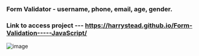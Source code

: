 ### Form Validator - username, phone, email, age, gender.

### Link to access project --- https://harrystead.github.io/Form-Validation-----JavaScript/

![image](https://user-images.githubusercontent.com/69797257/100525247-f3dba880-31b6-11eb-9a97-7f799d821e9a.png)
